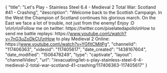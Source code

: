 {
    "title": "Let's Play - Stainless Steel 6.4 - Medieval 2 Total War: Scotland #41 - Crashing",
    "description": "Welcome back to the Scottish Campaign.  In the West the Champion  of Scotland continues his glorious march.  On the East we face a lot of trouble, not just from the enemy! Enjoy :D  \n\n\n\nFollow me on twitter: https:\/\/twitter.com\/pixelatedapollo\nHow to send me battle replays: https:\/\/www.youtube.com\/watch?v=7nG3uZoDkCU\nHow to play Medieval 2 Online: https:\/\/www.youtube.com\/watch?v=YGfItCMitPg",
    "channelid": "117406363",
    "videoid": "117405617",
    "date_created": "1438167604",
    "date_modified": "1506478249",
    "type": "captivate",
    "layout": "channelVideo",
    "url": "\/evacuating\/let-s-play-stainless-steel-6-4-medieval-2-total-war-scotland-41-crashing\/117406363-117405617"
}